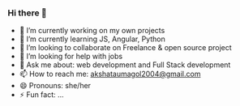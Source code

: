 ### Hi there 👋

- 🔭 I’m currently working on my own projects
- 🌱 I’m currently learning JS, Angular, Python
- 👯 I’m looking to collaborate on Freelance & open source project
- 🤔 I’m looking for help with jobs
- 💬 Ask me about: web development and Full Stack development
- 📫 How to reach me: akshataumagol2004@gmail.com
- 😄 Pronouns: she/her
- ⚡ Fun fact: ...
